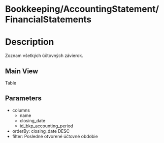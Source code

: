 # Bookkeeping/AccountingStatement/FinancialStatements

# Description

Zoznam všetkých účtovných závierok.

## Main View

Table

## Parameters

* columns
  * name
  * closing_date
  * id_bkp_accounting_period
* orderBy: closing_date DESC
* filter: Posledné otvorené účtovné obdobie